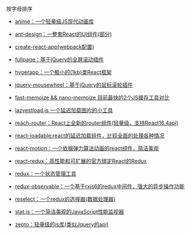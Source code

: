 按字母排序

* [anime：一个轻量级JS现代动画库](./source-code.anime/README.md)

* [ant-design：一整套React的UI组件(部分)](./source-code.ant-design/README.md)

* [create-react-app(webpack配置)](./source-code.create-react-app(webpack配置)/README.md)

* [fullpage：基于jQuery的全屏滚动插件](./source-code.fullpage/README.md)

* [hyperapp：一个极小的(1kb)类React框架](./source-code.hyperapp/README.md)

* [jquery-mousewheel：基于jQuery的鼠标滚轮插件](./source-code.jquery-mousewheel/README.md)

* [fast-memoize && nano-memoize 目前最快的2个JS缓存工具对比](./source-code.fast-memoizeVSnano-memoize/README.md)

* [lazyestload.js 一个延迟加载图片的小工具](./source-code.lazyestload/README>md)

* [reach-router：React上全新的router组件(轻量级，支持React16.4api)](./source-code.reach-router/README.md)

* [react-loadable:react的延迟加载组件，比较全面的处理各种情况](./source-code.react-loadable/README.md)

* [react-motion：一个依据弹力算法动画的react组件，简洁美观](./source-code.react-motion/README.md)

* [react-redux：高性能和可扩展的官方绑定React的Redux](./source-code.react-redux/README.md)

* [redux：一个状态管理工具](./source-code.redux/README.md)

* [redux-observable：一个基于rxjs6的redux中间件，强大的异步操作功能](./source-code.redux-observable/README.md)

* [reselect：一个redux的选择器(数据处理器)](./source-code.reselect/README.md)

* [stat.js：一个简洁美观的JavaScript性能监视器](./source-code.stat/README.md)

* [zepto：轻量级的js库(类似Jquery的api)](./source-code.zepto/README.md)


